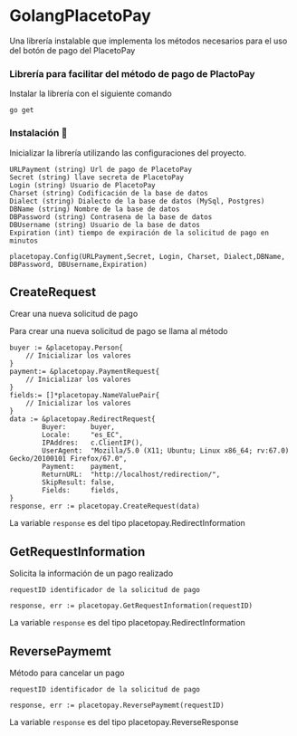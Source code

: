 # GolangPlacetoPay
Una  librería instalable que implementa los métodos necesarios para el uso del botón de pago del PlacetoPay

### Librería para facilitar del método de pago de PlactoPay
Instalar la librería con el siguiente comando

```
go get 
```

### Instalación 🔧

Inicializar la librería utilizando las configuraciones del proyecto.

```
URLPayment (string) Url de pago de PlacetoPay
Secret (string) llave secreta de PlacetoPay
Login (string) Usuario de PlacetoPay
Charset (string) Codificación de la base de datos
Dialect (string) Dialecto de la base de datos (MySql, Postgres)
DBName (string) Nombre de la base de datos
DBPassword (string) Contrasena de la base de datos
DBUsername (string) Usuario de la base de datos
Expiration (int) tiempo de expiración de la solicitud de pago en minutos
```
```
placetopay.Config(URLPayment,Secret, Login, Charset, Dialect,DBName, DBPassword, DBUsername,Expiration)

```

## CreateRequest

Crear una nueva solicitud de pago

Para crear una nueva solicitud de pago se llama al método

```
buyer := &placetopay.Person{
    // Inicializar los valores
}
payment:= &placetopay.PaymentRequest{
    // Inicializar los valores
}
fields:= []*placetopay.NameValuePair{
    // Inicializar los valores
}
data := &placetopay.RedirectRequest{
		Buyer:      buyer,
		Locale:     "es_EC",
		IPAddres:   c.ClientIP(),
		UserAgent:  "Mozilla/5.0 (X11; Ubuntu; Linux x86_64; rv:67.0) Gecko/20100101 Firefox/67.0",
		Payment:    payment,
		ReturnURL:  "http://localhost/redirection/",
		SkipResult: false,
		Fields:     fields,
}
response, err := placetopay.CreateRequest(data)

```
La variable ```response``` es del tipo placetopay.RedirectInformation


## GetRequestInformation 

Solicita la información de un pago realizado
 

```
requestID identificador de la solicitud de pago

response, err := placetopay.GetRequestInformation(requestID)

```
La variable ```response``` es del tipo placetopay.RedirectInformation

## ReversePaymemt 

Método para cancelar un pago
```
requestID identificador de la solicitud de pago

response, err := placetopay.ReversePaymemt(requestID)

```
La variable ```response``` es del tipo placetopay.ReverseResponse

